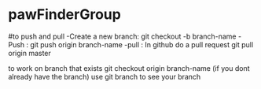 # pawFinderGroup


#to push and pull 
-Create a new branch: git checkout -b branch-name
-Push  : git push origin branch-name
-pull :  In github do a pull request
        git pull origin master
        
        
   to work on branch that exists
   git checkout origin branch-name (if you dont already have the branch) use git branch to see your branch
   
   
   
   
   
   
   
   
   
   
   
   
   
   
   
   
   
   
        
        


